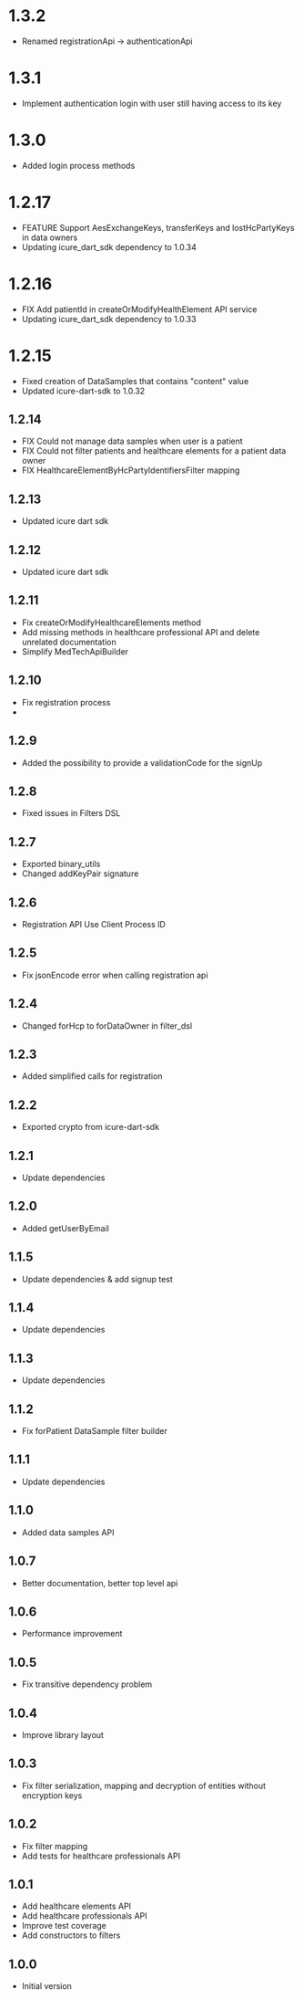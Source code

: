 # 1.3.2

- Renamed registrationApi -> authenticationApi

# 1.3.1

- Implement authentication login with user still having access to its key

# 1.3.0

- Added login process methods

# 1.2.17

- FEATURE Support AesExchangeKeys, transferKeys and lostHcPartyKeys in data owners
- Updating icure_dart_sdk dependency to 1.0.34

# 1.2.16

- FIX Add patientId in createOrModifyHealthElement API service
- Updating icure_dart_sdk dependency to 1.0.33

# 1.2.15

- Fixed creation of DataSamples that contains "content" value
- Updated icure-dart-sdk to 1.0.32

## 1.2.14

- FIX Could not manage data samples when user is a patient
- FIX Could not filter patients and healthcare elements for a patient data owner
- FIX HealthcareElementByHcPartyIdentifiersFilter mapping

## 1.2.13

- Updated icure dart sdk

## 1.2.12

- Updated icure dart sdk

## 1.2.11

- Fix createOrModifyHealthcareElements method
- Add missing methods in healthcare professional API and delete unrelated documentation
- Simplify MedTechApiBuilder

## 1.2.10

- Fix registration process
-

## 1.2.9

- Added the possibility to provide a validationCode for the signUp

## 1.2.8

- Fixed issues in Filters DSL

## 1.2.7

- Exported binary_utils
- Changed addKeyPair signature

## 1.2.6

- Registration API Use Client Process ID

## 1.2.5

- Fix jsonEncode error when calling registration api

## 1.2.4

- Changed forHcp to forDataOwner in filter_dsl

## 1.2.3

- Added simplified calls for registration

## 1.2.2

- Exported crypto from icure-dart-sdk

## 1.2.1

- Update dependencies

## 1.2.0

- Added getUserByEmail

## 1.1.5

- Update dependencies & add signup test

## 1.1.4

- Update dependencies

## 1.1.3

- Update dependencies

## 1.1.2

- Fix forPatient DataSample filter builder

## 1.1.1

- Update dependencies

## 1.1.0

- Added data samples API

## 1.0.7

- Better documentation, better top level api

## 1.0.6

- Performance improvement

## 1.0.5

- Fix transitive dependency problem

## 1.0.4

- Improve library layout

## 1.0.3

- Fix filter serialization, mapping and decryption of entities without encryption keys

## 1.0.2

- Fix filter mapping
- Add tests for healthcare professionals API

## 1.0.1

- Add healthcare elements API
- Add healthcare professionals API
- Improve test coverage
- Add constructors to filters

## 1.0.0

- Initial version


